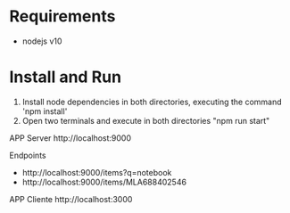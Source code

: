Requirements
=================

 - nodejs v10

Install and Run 
=================
1) Install node dependencies in both directories, executing the command 'npm install'
2) Open two terminals and execute in both directories "npm run start"

APP Server
    http://localhost:9000

Endpoints

*  http://localhost:9000/items?q=notebook
*  http://localhost:9000/items/MLA688402546


APP Cliente
    http://localhost:3000